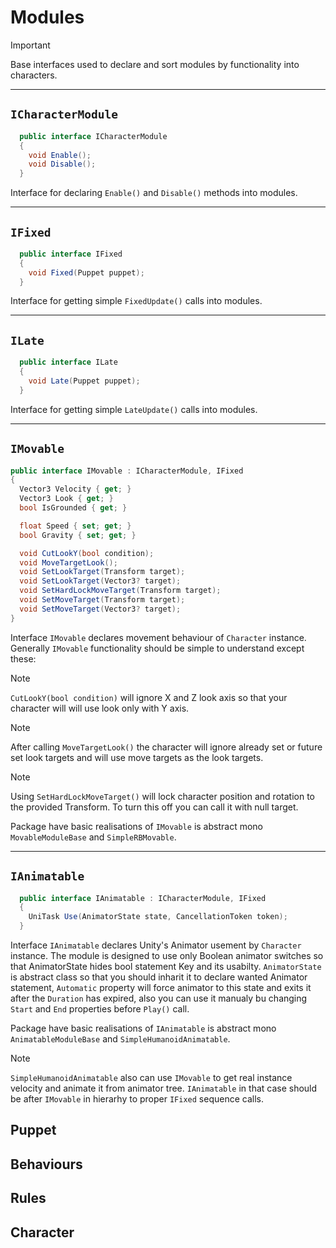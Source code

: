 # Modules

>[!IMPORTANT]
>Base interfaces used to declare and sort modules by functionality into characters.
---
## `ICharacterModule`

```cs
  public interface ICharacterModule
  {
    void Enable();
    void Disable();
  }
```

Interface for declaring `Enable()` and `Disable()` methods into modules.

---
## `IFixed`

```cs
  public interface IFixed
  {
    void Fixed(Puppet puppet);
  }
```

Interface for getting simple `FixedUpdate()` calls into modules.

---
## `ILate`

```cs
  public interface ILate
  {
    void Late(Puppet puppet);
  }
```

Interface for getting simple `LateUpdate()` calls into modules.

---
## `IMovable`

  ```cs
  public interface IMovable : ICharacterModule, IFixed
  {
    Vector3 Velocity { get; }
    Vector3 Look { get; }
    bool IsGrounded { get; }
  
    float Speed { set; get; }
    bool Gravity { set; get; }

    void CutLookY(bool condition);
    void MoveTargetLook();
    void SetLookTarget(Transform target);
    void SetLookTarget(Vector3? target);
    void SetHardLockMoveTarget(Transform target);
    void SetMoveTarget(Transform target);
    void SetMoveTarget(Vector3? target);
  }
  ```

Interface `IMovable` declares movement behaviour of `Character` instance. Generally `IMovable` functionality should be simple to understand except these: 

> [!NOTE]
> `CutLookY(bool condition)` will ignore X and Z look axis so that your character will will use look only with Y axis.

> [!NOTE]
> After calling `MoveTargetLook()` the character will ignore already set or future set look targets and will use move targets as the look targets.

> [!NOTE]
> Using `SetHardLockMoveTarget()` will lock character position and rotation to the provided Transform. To turn this off you can call it with null target.

Package have basic realisations of `IMovable` is abstract mono `MovableModuleBase` and `SimpleRBMovable`.

---
## `IAnimatable`

```cs
  public interface IAnimatable : ICharacterModule, IFixed
  {
    UniTask Use(AnimatorState state, CancellationToken token);
  }
```
Interface `IAnimatable` declares Unity's Animator usement by `Character` instance. The module is designed to use only Boolean animator switches so that AnimatorState hides bool statement Key and its usabilty.
`AnimatorState` is abstract class so that you should inharit it to declare wanted Animator statement, `Automatic` property will force animator to this state and exits it after the `Duration` has expired, also you
can use it manualy bu changing `Start` and `End` properties before `Play()` call.

Package have basic realisations of `IAnimatable` is abstract mono `AnimatableModuleBase` and `SimpleHumanoidAnimatable`.

> [!NOTE]
> `SimpleHumanoidAnimatable` also can use `IMovable` to get real instance velocity and animate it from animator tree. `IAnimatable` in that case should be after `IMovable` in hierarhy to proper `IFixed` sequence calls.

## Puppet

## Behaviours

## Rules

## Character
